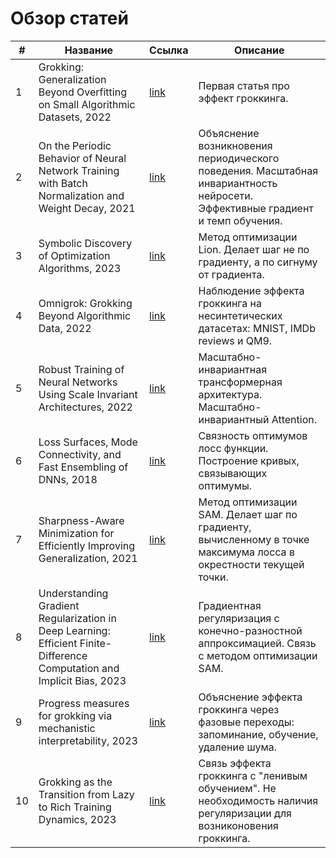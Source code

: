 # Обзор статей
| # | Название  | Ссылка | Описание |
| - | --------- | ------ | -------- |
| 1 | Grokking: Generalization Beyond Overfitting on Small Algorithmic Datasets, 2022 | [link](https://arxiv.org/abs/2201.02177) | Первая статья про эффект гроккинга.|
| 2 | On the Periodic Behavior of Neural Network Training with Batch Normalization and Weight Decay, 2021 | [link](https://arxiv.org/abs/2106.15739) | Объяснение возникновения периодического поведения. Масштабная инвариантность нейросети. Эффективные градиент и темп обучения.|
| 3 | Symbolic Discovery of Optimization Algorithms, 2023 | [link](https://arxiv.org/abs/2302.06675) | Метод оптимизации Lion. Делает шаг не по градиенту, а по сигнуму от градиента. |
| 4 | Omnigrok: Grokking Beyond Algorithmic Data, 2022 | [link](https://arxiv.org/abs/2210.01117) | Наблюдение эффекта гроккинга на несинтетических датасетах: MNIST, IMDb reviews и QM9. |
| 5 | Robust Training of Neural Networks Using Scale Invariant Architectures, 2022 | [link](https://arxiv.org/abs/2202.00980) | Масштабно-инвариантная трансформерная архитектура. Масштабно-инвариантный Attention.|
| 6 | Loss Surfaces, Mode Connectivity, and Fast Ensembling of DNNs, 2018 | [link](https://arxiv.org/abs/1802.10026) | Связность оптимумов лосс функции. Построение кривых, связывающих оптимумы.|
| 7 | Sharpness-Aware Minimization for Efficiently Improving Generalization, 2021 | [link](https://arxiv.org/abs/2010.01412) | Метод оптимизации SAM. Делает шаг по градиенту, вычисленному в точке максимума лосса в окрестности текущей точки. |
| 8 | Understanding Gradient Regularization in Deep Learning: Efficient Finite-Difference Computation and Implicit Bias, 2023 | [link](https://arxiv.org/abs/2210.02720v2) | Градиентная регуляризация с конечно-разностной аппроксимацией. Связь с методом оптимизации SAM. |
| 9 | Progress measures for grokking via mechanistic interpretability, 2023 | [link](https://arxiv.org/abs/2301.05217) | Объяснение эффекта гроккинга через фазовые переходы: запоминание, обучение, удаление шума.|
| 10 | Grokking as the Transition from Lazy to Rich Training Dynamics, 2023 | [link](https://arxiv.org/abs/2310.06110) | Связь эффекта гроккинга с "ленивым обучением". Не необходимость наличия регуляризации для возниконовения гроккинга. |
